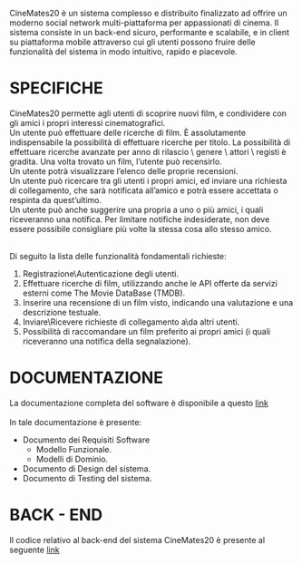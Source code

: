 CineMates20 è un sistema complesso e distribuito finalizzato ad offrire un moderno social network multi-piattaforma per appassionati di cinema. Il sistema consiste in un back-end sicuro, performante e scalabile, e in client su piattaforma mobile attraverso cui gli utenti possono fruire delle funzionalità del sistema in modo intuitivo, rapido
e piacevole.
<br>
<h1>SPECIFICHE</H1>
  CineMates20 permette agli utenti di scoprire nuovi film, e condividere con gli amici i propri interessi cinematografici.<br>
  Un utente può effettuare delle ricerche di film. È assolutamente indispensabile la possibilità di effettuare ricerche per titolo. La possibilità di effettuare ricerche avanzate per anno di rilascio \ genere \ attori \ registi è gradita. Una volta trovato un film, l’utente può recensirlo.<br>
  Un utente potrà visualizzare l’elenco delle proprie recensioni.<br>
  Un utente può ricercare tra gli utenti i propri amici, ed inviare una richiesta di collegamento, che sarà notificata all’amico e potrà essere accettata o respinta da quest’ultimo.<br>
  Un utente può anche suggerire una propria a uno o più amici, i quali
riceveranno una notifica. Per limitare notifiche indesiderate, non deve essere possibile consigliare più volte
la stessa cosa allo stesso amico.<br><br>
  
  Di seguito la lista delle funzionalità fondamentali richieste:<br>
  <ol>
    <li>Registrazione\Autenticazione degli utenti.</li>
    <li>Effettuare ricerche di film, utilizzando anche le API offerte da servizi esterni come The Movie DataBase (TMDB).</li>
    <li>Inserire una recensione di un film visto, indicando una valutazione e una descrizione testuale.</li>
    <li>Inviare\Ricevere richieste di collegamento a\da altri utenti.</li>
    <li>Possibilità di raccomandare un film preferito ai propri amici (i quali riceveranno una notifica della segnalazione).</li>
  </ol>
  <h1>DOCUMENTAZIONE</h1>
  La documentazione completa del software è disponibile a questo <a href="https://drive.google.com/file/d/1AdllchpxpanpdAm9v9IZ40E-qSiUZ8L_/view?usp=sharing">link</a><br><br>
  In tale documentazione è presente:
  <ul>
  <li>Documento dei Requisiti Software
    <ul>
      <li>Modello Funzionale.</li>
      <li>Modelli di Dominio.</li>
    </ul>
  </li>
  <li>Documento di Design del sistema.</li>
  <li>Documento di Testing del sistema.</li>
  </ul>
  <h1>BACK - END</H1>
  Il codice relativo al back-end del sistema CineMates20 è presente al seguente <a href="https://github.com/lucaLP98/Cinemates20_BackEnd">link</a>

